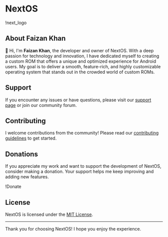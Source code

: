 # NextOS

!next_logo

## About Faizan Khan

👋 Hi, I'm **Faizan Khan**, the developer and owner of NextOS. With a deep passion for technology and innovation, I have dedicated myself to creating a custom ROM that offers a unique and optimized experience for Android users. My goal is to deliver a smooth, feature-rich, and highly customizable operating system that stands out in the crowded world of custom ROMs.

## Support

If you encounter any issues or have questions, please visit our [support page](https://github.com/) or join our community forum.

## Contributing

I welcome contributions from the community! Please read our [contributing guidelines](https://github.com/) to get started.

## Donations

If you appreciate my work and want to support the development of NextOS, consider making a donation. Your support helps me keep improving and adding new features.

!Donate

## License

NextOS is licensed under the [MIT License](https://github.com/).

---

Thank you for choosing NextOS! I hope you enjoy the experience.
